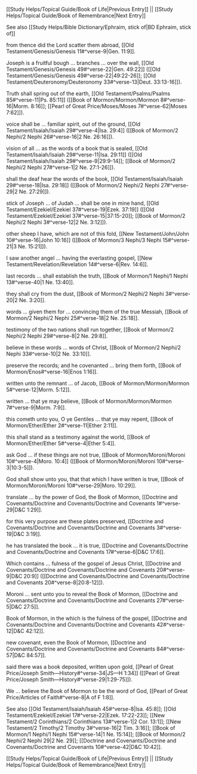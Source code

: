 [[Study Helps/Topical Guide/Book of Life|Previous Entry]]  ||  [[Study Helps/Topical Guide/Book of Remembrance|Next Entry]]

 See also [[Study Helps/Bible Dictionary/Ephraim, stick of|BD Ephraim, stick of]]

 from thence did the Lord scatter them abroad, [[Old Testament/Genesis/Genesis 11#^verse-9|Gen. 11:9]].

 Joseph is a fruitful bough ... branches ... over the wall, [[Old Testament/Genesis/Genesis 49#^verse-22|Gen. 49:22]] ([[Old Testament/Genesis/Genesis 49#^verse-22|49:22-26]]; [[Old Testament/Deuteronomy/Deuteronomy 33#^verse-13|Deut. 33:13-16]]).

 Truth shall spring out of the earth, [[Old Testament/Psalms/Psalms 85#^verse-11|Ps. 85:11]] ([[Book of Mormon/Mormon/Mormon 8#^verse-16|Morm. 8:16]]; [[Pearl of Great Price/Moses/Moses 7#^verse-62|Moses 7:62]]).

 voice shall be ... familiar spirit, out of the ground, [[Old Testament/Isaiah/Isaiah 29#^verse-4|Isa. 29:4]] ([[Book of Mormon/2 Nephi/2 Nephi 26#^verse-16|2 Ne. 26:16]]).

 vision of all ... as the words of a book that is sealed, [[Old Testament/Isaiah/Isaiah 29#^verse-11|Isa. 29:11]] ([[Old Testament/Isaiah/Isaiah 29#^verse-9|29:9-14]]; [[Book of Mormon/2 Nephi/2 Nephi 27#^verse-1|2 Ne. 27:1-26]]).

 shall the deaf hear the words of the book, [[Old Testament/Isaiah/Isaiah 29#^verse-18|Isa. 29:18]] ([[Book of Mormon/2 Nephi/2 Nephi 27#^verse-29|2 Ne. 27:29]]).

 stick of Joseph ... of Judah ... shall be one in mine hand, [[Old Testament/Ezekiel/Ezekiel 37#^verse-19|Ezek. 37:19]] ([[Old Testament/Ezekiel/Ezekiel 37#^verse-15|37:15-20]]; [[Book of Mormon/2 Nephi/2 Nephi 3#^verse-12|2 Ne. 3:12]]).

 other sheep I have, which are not of this fold, [[New Testament/John/John 10#^verse-16|John 10:16]] ([[Book of Mormon/3 Nephi/3 Nephi 15#^verse-21|3 Ne. 15:21]]).

 I saw another angel ... having the everlasting gospel, [[New Testament/Revelation/Revelation 14#^verse-6|Rev. 14:6]].

 last records ... shall establish the truth, [[Book of Mormon/1 Nephi/1 Nephi 13#^verse-40|1 Ne. 13:40]].

 they shall cry from the dust, [[Book of Mormon/2 Nephi/2 Nephi 3#^verse-20|2 Ne. 3:20]].

 words ... given them for ... convincing them of the true Messiah, [[Book of Mormon/2 Nephi/2 Nephi 25#^verse-18|2 Ne. 25:18]].

 testimony of the two nations shall run together, [[Book of Mormon/2 Nephi/2 Nephi 29#^verse-8|2 Ne. 29:8]].

 believe in these words ... words of Christ, [[Book of Mormon/2 Nephi/2 Nephi 33#^verse-10|2 Ne. 33:10]].

 preserve the records; and he covenanted ... bring them forth, [[Book of Mormon/Enos#^verse-16|Enos 1:16]].

 written unto the remnant ... of Jacob, [[Book of Mormon/Mormon/Mormon 5#^verse-12|Morm. 5:12]].

 written ... that ye may believe, [[Book of Mormon/Mormon/Mormon 7#^verse-9|Morm. 7:9]].

 this cometh unto you, O ye Gentiles ... that ye may repent, [[Book of Mormon/Ether/Ether 2#^verse-11|Ether 2:11]].

 this shall stand as a testimony against the world, [[Book of Mormon/Ether/Ether 5#^verse-4|Ether 5:4]].

 ask God ... if these things are not true, [[Book of Mormon/Moroni/Moroni 10#^verse-4|Moro. 10:4]] ([[Book of Mormon/Moroni/Moroni 10#^verse-3|10:3-5]]).

 God shall show unto you, that that which I have written is true, [[Book of Mormon/Moroni/Moroni 10#^verse-29|Moro. 10:29]].

 translate ... by the power of God, the Book of Mormon, [[Doctrine and Covenants/Doctrine and Covenants/Doctrine and Covenants 1#^verse-29|D&C 1:29]].

 for this very purpose are these plates preserved, [[Doctrine and Covenants/Doctrine and Covenants/Doctrine and Covenants 3#^verse-19|D&C 3:19]].

 he has translated the book ... it is true, [[Doctrine and Covenants/Doctrine and Covenants/Doctrine and Covenants 17#^verse-6|D&C 17:6]].

 Which contains ... fulness of the gospel of Jesus Christ, [[Doctrine and Covenants/Doctrine and Covenants/Doctrine and Covenants 20#^verse-9|D&C 20:9]] ([[Doctrine and Covenants/Doctrine and Covenants/Doctrine and Covenants 20#^verse-8|20:8-12]]).

 Moroni ... sent unto you to reveal the Book of Mormon, [[Doctrine and Covenants/Doctrine and Covenants/Doctrine and Covenants 27#^verse-5|D&C 27:5]].

 Book of Mormon, in the which is the fulness of the gospel, [[Doctrine and Covenants/Doctrine and Covenants/Doctrine and Covenants 42#^verse-12|D&C 42:12]].

 new covenant, even the Book of Mormon, [[Doctrine and Covenants/Doctrine and Covenants/Doctrine and Covenants 84#^verse-57|D&C 84:57]].

 said there was a book deposited, written upon gold, [[Pearl of Great Price/Joseph Smith—History#^verse-34|JS—H 1:34]] ([[Pearl of Great Price/Joseph Smith—History#^verse-29|1:29-75]]).

 We ... believe the Book of Mormon to be the word of God, [[Pearl of Great Price/Articles of Faith#^verse-8|A of F 1:8]].

 See also [[Old Testament/Isaiah/Isaiah 45#^verse-8|Isa. 45:8]]; [[Old Testament/Ezekiel/Ezekiel 17#^verse-22|Ezek. 17:22-23]]; [[New Testament/2 Corinthians/2 Corinthians 13#^verse-1|2 Cor. 13:1]]; [[New Testament/2 Timothy/2 Timothy 3#^verse-16|2 Tim. 3:16]]; [[Book of Mormon/1 Nephi/1 Nephi 15#^verse-14|1 Ne. 15:14]]; [[Book of Mormon/2 Nephi/2 Nephi 29|2 Ne. 29]]; [[Doctrine and Covenants/Doctrine and Covenants/Doctrine and Covenants 10#^verse-42|D&C 10:42]].

[[Study Helps/Topical Guide/Book of Life|Previous Entry]]  ||  [[Study Helps/Topical Guide/Book of Remembrance|Next Entry]]